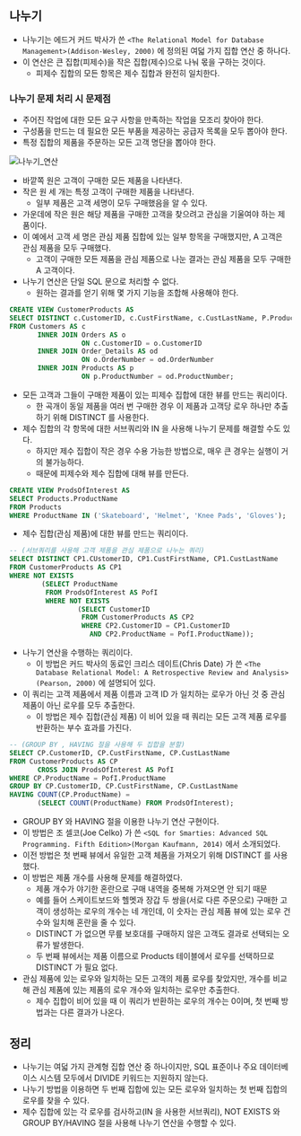## 나누기
- 나누기는 에드거 커드 박사가 쓴 `<The Relational Model for Database Management>(Addison-Wesley, 2000)` 에 정의된 여덟 가지 집합 연산 중 하나다.
- 이 연산은 큰 집합(피제수)을 작은 집합(제수)으로 나눠 몫을 구하는 것이다.
  - 피제수 집합의 모든 항목은 제수 집합과 완전히 일치한다.

### 나누기 문제 처리 시 문제점
- 주어진 작업에 대한 모든 요구 사항을 만족하는 작업을 모조리 찾아야 한다.
- 구성품을 만드는 데 필요한 모든 부품을 제공하는 공급자 목록을 모두 뽑아야 한다.
- 특정 집합의 제품을 주문하는 모든 고객 명단을 뽑아야 한다.

![나누기_연산](https://github.com/Evil-Goblin/BookStudy/assets/74400861/1ab66037-218b-4111-a69d-a2dcd01e3314)
- 바깥쪽 원은 고객이 구매한 모든 제품을 나타낸다.
- 작은 원 세 개는 특정 고객이 구매한 제품을 나타낸다.
  - 일부 제품은 고객 세명이 모두 구매했음을 알 수 있다.
- 가운데에 작은 원은 해당 제품을 구매한 고객을 찾으려고 관심을 기울여야 하는 제품이다.
- 이 예에서 고객 세 명은 관심 제품 집합에 있는 일부 항목을 구매했지만, A 고객은 관심 제품을 모두 구매했다.
  - 고객이 구매한 모든 제품을 관심 제품으로 나눈 결과는 관심 제품을 모두 구매한 A 고객이다.
- 나누기 연산은 단일 SQL 문으로 처리할 수 없다.
  - 원하는 결과를 얻기 위해 몇 가지 기능을 조합해 사용해야 한다.

```sql
CREATE VIEW CustomerProducts AS
SELECT DISTINCT c.CustomerID, c.CustFirstName, c.CustLastName, P.ProductName
FROM Customers AS c
       INNER JOIN Orders AS o
                  ON c.CustomerID = o.CustomerID
       INNER JOIN Order_Details AS od
                  ON o.OrderNumber = od.OrderNumber
       INNER JOIN Products AS p
                  ON p.ProductNumber = od.ProductNumber;
```
- 모든 고객과 그들이 구매한 제품이 있는 피제수 집합에 대한 뷰를 만드는 쿼리이다.
  - 한 곡개이 동일 제품을 여러 번 구매한 경우 이 제품과 고객당 로우 하나만 추출하기 위해 DISTINCT 를 사용한다.
- 제수 집합의 각 항목에 대한 서브쿼리와 IN 을 사용해 나누기 문제를 해결할 수도 있다.
  - 하지만 제수 집합이 작은 경우 수용 가능한 방법으로, 매우 큰 경우는 실행이 거의 불가능하다.
  - 때문에 피제수와 제수 집합에 대해 뷰를 만든다.

```sql
CREATE VIEW ProdsOfInterest AS
SELECT Products.ProductName
FROM Products
WHERE ProductName IN ('Skateboard', 'Helmet', 'Knee Pads', 'Gloves');
```
- 제수 집합(관심 제품)에 대한 뷰를 만드는 쿼리이다.

```sql
-- (서브쿼리를 사용해 고객 제품을 관심 제품으로 나누는 쿼리)
SELECT DISTINCT CP1.CUstomerID, CP1.CustFirstName, CP1.CustLastName
FROM CustomerProducts AS CP1
WHERE NOT EXISTS
        (SELECT ProductName
         FROM ProdsOfInterest AS PofI
         WHERE NOT EXISTS
                 (SELECT CustomerID
                  FROM CustomerProducts AS CP2
                  WHERE CP2.CustomerID = CP1.CustomerID
                    AND CP2.ProductName = PofI.ProductName));
```
- 나누기 연산을 수행하는 쿼리이다.
  - 이 방법은 커드 박사의 동료인 크리스 데이트(Chris Date) 가 쓴 `<The Database Relational Model: A Retrospective Review and Analysis>(Pearson, 2000)` 에 설명되어 있다.
- 이 쿼리는 고객 제품에서 제품 이름과 고객 ID 가 일치하는 로우가 아닌 것 중 관심 제품이 아닌 로우를 모두 추출한다.
  - 이 방법은 제수 집합(관심 제품) 이 비어 있을 때 쿼리는 모든 고객 제품 로우를 반환하는 부수 효과를 가진다.

```sql
-- (GROUP BY , HAVING 절을 사용해 두 집합을 분할)
SELECT CP.CustomerID, CP.CustFirstName, CP.CustLastName
FROM CustomerProducts AS CP
       CROSS JOIN ProdsOfInterest AS PofI
WHERE CP.ProductName = PofI.ProductName
GROUP BY CP.CustomerID, CP.CustFirstName, CP.CustLastName
HAVING COUNT(CP.ProductName) =
       (SELECT COUNT(ProductName) FROM ProdsOfInterest);
```
- GROUP BY 와 HAVING 절을 이용한 나누기 연산 구현이다.
- 이 방법은 조 셀코(Joe Celko) 가 쓴 `<SQL for Smarties: Advanced SQL Programming. Fifth Edition>(Morgan Kaufmann, 2014)` 에서 소개되었다.
- 이전 방법은 첫 번째 뷰에서 유일한 고객 체품을 가져오기 위해 DISTINCT 를 사용했다.
- 이 방법은 제품 개수를 사용해 문제를 해결하였다.
  - 제품 개수가 야기한 혼란으로 구매 내역을 중복해 가져오면 안 되기 때문
  - 예를 들어 스케이트보드와 헬멧과 장갑 두 쌍을(서로 다른 주문으로) 구매한 고객이 생성하는 로우의 개수는 네 개인데, 이 숫자는 관심 제품 뷰에 있는 로우 건수와 일치해 혼란을 줄 수 있다.
  - DISTINCT 가 없으면 무릎 보호대를 구매하지 않은 고객도 결과로 선택되는 오류가 발생한다.
  - 두 번째 뷰에서는 제품 이름으로 Products 테이블에서 로우를 선택하므로 DISTINCT 가 필요 없다.
- 관심 제품에 있는 로우와 일치하는 모든 고객의 제품 로우를 찾았지만, 개수를 비교해 관심 제품에 있는 제품의 로우 개수와 일치하는 로우만 추출한다.
  - 제수 집합이 비어 있을 때 이 쿼리가 반환하는 로우의 개수는 0이며, 첫 번째 방법과는 다른 결과가 나온다.

## 정리
- 나누기는 여덟 가지 관계형 집합 연산 중 하나이지만, SQL 표준이나 주요 데이터베이스 시스템 모두에서 DIVIDE 키워드는 지원하지 않는다.
- 나누기 방법을 이용하면 두 번째 집합에 있는 모든 로우와 일치하는 첫 번째 집합의 로우를 찾을 수 있다.
- 제수 집합에 있는 각 로우를 검사하고(IN 을 사용한 서브쿼리), NOT EXISTS 와 GROUP BY/HAVING 절을 사용해 나누기 연산을 수행할 수 있다.
